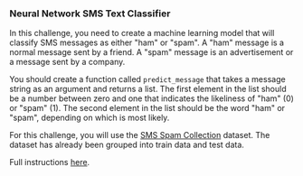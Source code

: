 ### Neural Network SMS Text Classifier

In this challenge, you need to create a machine learning model that will classify SMS messages as either "ham" or "spam". A "ham" message is a normal message sent by a friend. A "spam" message is an advertisement or a message sent by a company.

You should create a function called `predict_message` that takes a message string as an argument and returns a list. The first element in the list should be a number between zero and one that indicates the likeliness of "ham" (0) or "spam" (1). The second element in the list should be the word "ham" or "spam", depending on which is most likely.

For this challenge, you will use the [SMS Spam Collection](http://www.dt.fee.unicamp.br/~tiago/smsspamcollection/) dataset. The dataset has already been grouped into train data and test data.

Full instructions [here](https://www.freecodecamp.org/learn/machine-learning-with-python/machine-learning-with-python-projects/neural-network-sms-text-classifier).
